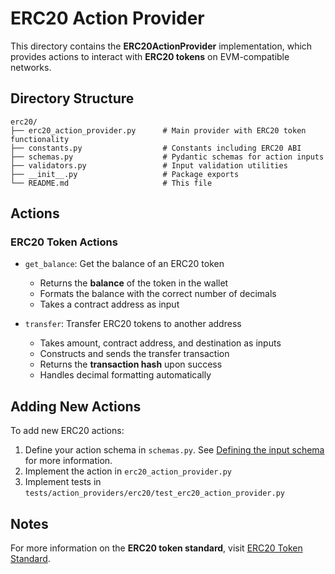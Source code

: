 # ERC20 Action Provider

This directory contains the **ERC20ActionProvider** implementation, which provides actions to interact with **ERC20 tokens** on EVM-compatible networks.

## Directory Structure

```
erc20/
├── erc20_action_provider.py      # Main provider with ERC20 token functionality
├── constants.py                  # Constants including ERC20 ABI
├── schemas.py                    # Pydantic schemas for action inputs
├── validators.py                 # Input validation utilities
├── __init__.py                   # Package exports
└── README.md                     # This file
```

## Actions

### ERC20 Token Actions

- `get_balance`: Get the balance of an ERC20 token
  - Returns the **balance** of the token in the wallet
  - Formats the balance with the correct number of decimals
  - Takes a contract address as input

- `transfer`: Transfer ERC20 tokens to another address
  - Takes amount, contract address, and destination as inputs
  - Constructs and sends the transfer transaction
  - Returns the **transaction hash** upon success
  - Handles decimal formatting automatically

## Adding New Actions

To add new ERC20 actions:

1. Define your action schema in `schemas.py`. See [Defining the input schema](https://github.com/coinbase/agentkit/blob/main/CONTRIBUTING-PYTHON.md#defining-the-input-schema) for more information.
2. Implement the action in `erc20_action_provider.py`
3. Implement tests in `tests/action_providers/erc20/test_erc20_action_provider.py`

## Notes

For more information on the **ERC20 token standard**, visit [ERC20 Token Standard](https://ethereum.org/en/developers/docs/standards/tokens/erc-20/).
